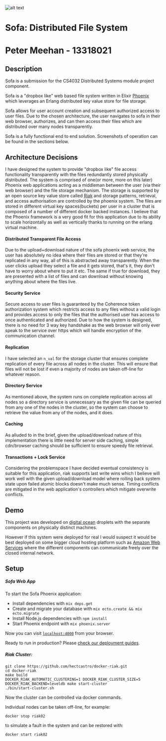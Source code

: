 ![alt text](http://www.dfs.co.uk/wcsstore/DFSStorefrontAssetStore/images/dfs_logo.svg "DFS")

# Sofa: Distributed File System

# Peter Meehan - 13318021

## Description

Sofa is a submission for the CS4032 Distributed Systems module project component.

Sofa is a "dropbox like" web based file system written in Elixir [Phoenix](http://www.phoenixframework.org/) which leverages an Erlang distributed key value store for file storage.

Sofa allows for user account creation and subsequent authorized access to user files. Due to the chosen architecture, the user navigates to sofa in their web browser, authorizes, and can then access their files which are distributed over many nodes transparently.

Sofa is a fully functional end to end solution. Screenshots of operation can be found in the sections below.

## Architecture Decisions

I have designed the system to provide "dropbox like" file access functionality transparently with the files redundantly stored physically distributed. The system is comprised of one(or more, more on this later) Phoenix web applications acting as a middleman between the user (via their web browser) and the file storage mechanism. The storage is supported by an open source key value store called [Riak](http://docs.basho.com/riak/kv/2.2.0/) and storage patterns, retrieval, and access authorisation are controlled by the phoenix system. The files are stored in different virtual key spaces(buckets) per user in a cluster that is composed of a number of different docker backed instances. I believe that the Phoenix framework is a very good fit for this application due to its ability to scale horizontally as well as vertically thanks to running on the erlang virtual machine.

#### Distributed Transparent File Access
Due to the upload+download nature of the sofa phoenix web service, the user has absolutely no idea where their files are stored or that they're replicated in any way, all of this is abstracted away transparently. When the user clicks upload they select a file and it gets stored, that's it, they don't have to worry about where to put it etc. The same if true for download, they are presented with a list of files and can download without knowing anything about where the files live.

#### Security Service
Secure access to user files is guaranteed by the Coherence token authorization system which restricts access to any files without a valid login and provides access to only the files that the authorised user has access to once authenticated and authorized. Due to how the system is designed, there is no need for 3 way key handshake as the web browser will only ever speak to the service over https which will handle encryption of the communication channel.

#### Replication
I have selected an `n_val` for the storage cluster that ensures complete replication of every file across all nodes in the cluster. This will ensure that files will not be lost if even a majority of nodes are taken off-line for whatever reason.

#### Directory Service
As mentioned above, the system runs on complete replication across all nodes so a directory service is unnecessary as the given file can be queried from any one of the nodes in the cluster, so the system can choose to retrieve the value from any of the nodes, and it does.

#### Caching
As alluded to in the brief, given the upload/download nature of this implementation there is little need for server side caching, simple cdn/browser caching should be sufficient to ensure speedy file retrieval.

#### Transactions + Lock Service
Considering the problemspace I have decided eventual consistency is suitable for this application, riak supports last write wins which I believe will work well with the given upload/download model where rolling back system state upon failed atomic blocks doesn't make much sense. Timing conflicts are mitigated in the web application's controllers which mitigate overwrite conflicts.


## Demo

This project was developed on [digital ocean](https://www.digitalocean.com/) droplets with the separate components on physically distinct machines.

However if this system were deployed for real I would suspect it would be best deployed on some bigger cloud hosting platform such as [Amazon Web Services](https://aws.amazon.com/) where the different components can communicate freely over the closed internal network.

## Setup

##### Sofa Web App
To start the Sofa Phoenix application:

  * Install dependencies with `mix deps.get`
  * Create and migrate your database with `mix ecto.create && mix ecto.migrate`
  * Install Node.js dependencies with `npm install`
  * Start Phoenix endpoint with `mix phoenix.server`

Now you can visit [`localhost:4000`](http://localhost:4000) from your browser.

Ready to run in production? Please [check our deployment guides](http://www.phoenixframework.org/docs/deployment).

##### Riak Cluster:

```
git clone https://github.com/hectcastro/docker-riak.git
cd docker-riak
make build
DOCKER_RIAK_AUTOMATIC_CLUSTERING=1 DOCKER_RIAK_CLUSTER_SIZE=5 DOCKER_RIAK_BACKEND=leveldb make start-cluster
./bin/start-cluster.sh
```
Now the cluster can be controlled via docker commands.

Individual nodes can be taken off-line, for example:
```
docker stop riak02
```
to simulate a fault in the system and can be restored with:
```
docker start riak02
```
